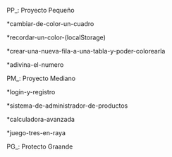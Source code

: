 PP_: Proyecto Pequeño
  
  *cambiar-de-color-un-cuadro
  
  *recordar-un-color-(localStorage)
  
  *crear-una-nueva-fila-a-una-tabla-y-poder-colorearla
  
  *adivina-el-numero
  
  
PM_: Proyecto Mediano

  *login-y-registro
  
  *sistema-de-administrador-de-productos
  
  *calculadora-avanzada
  
  *juego-tres-en-raya
  
  
PG_: Protecto Graande

